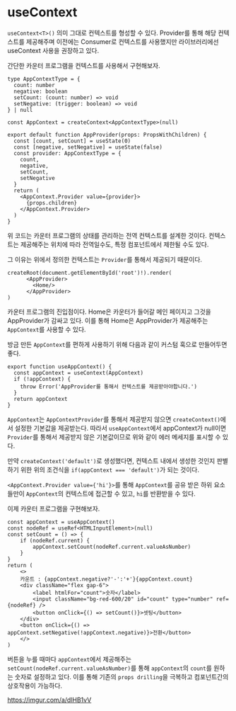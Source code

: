 # useContext

`useContext<T>()`
의미 그대로 컨텍스트를 형성할 수 있다.
Provider를 통해 해당 컨텍스트를 제공해주며 이전에는 Consumer로 컨텍스트를 사용했지만 라이브러리에선 useContext 사용을 권장하고 있다.

간단한 카운터 프로그램을 컨텍스트를 사용해서 구현해보자.

```tsx
type AppContextType = {
  count: number
  negative: boolean
  setCount: (count: number) => void
  setNegative: (trigger: boolean) => void
} | null

const AppContext = createContext<AppContextType>(null)

export default function AppProvider(props: PropsWithChildren) {
  const [count, setCount] = useState(0)
  const [negative, setNegative] = useState(false)
  const provider: AppContextType = {
    count,
    negative,
    setCount,
    setNegative
  }
  return (
    <AppContext.Provider value={provider}>
      {props.children}
    </AppContext.Provider>
  )
}
```

위 코드는 카운터 프로그램의 상태를 관리하는 전역 컨텍스트를 설계한 것이다.
컨텍스트는 제공해주는 위치에 따라 전역일수도, 특정 컴포넌트에서 제한될 수도 있다.

그 이유는 위에서 정의한 컨텍스트는 `Provider`를 통해서 제공되기 때문이다.

```tsx
createRoot(document.getElementById('root')!).render(
	  <AppProvider>
		<Home/>
	  </AppProvider>
)
```

카운터 프로그램의 진입점이다. Home은 카운터가 들어갈 메인 페이지고 그것을 AppProvider가 감싸고 있다. 이를 통해 Home은 AppProvider가 제공해주는 `AppContext`를 사용할 수 있다.

방금 만든 `AppContext`를 편하게 사용하기 위해 다음과 같이 커스텀 훅으로 만들어두면 좋다.

```tsx
export function useAppContext() {
  const appContext = useContext(AppContext)
  if (!appContext) {
    throw Error('AppProvider를 통해서 컨텍스트를 제공받아야합니다.')
  }
  return appContext
}
```

`AppContext`는 `AppContextProvider`를 통해서 제공받지 않으면 `createContext()`에서 설정한 기본값을 제공받는다. 따라서 `useAppContext`에서 appContext가 null이면 `Provider`를 통해서 제공받지 않은 기본값이므로 위와 같이 에러 메세지를 표시할 수 있다.

만약 `createContext('default')`로 생성했다면, 컨텍스트 내에서 생성한 것인지 판별하기 위한 위의 조건식을 `if(appContext === 'default')`가 되는 것이다.

`<AppContext.Provider value={'hi'}>`를 통해 `AppContext`를 공유 받은 하위 요소들만이 `AppContext`의 컨텍스트에 접근할 수 있고, `hi`를 반환받을 수 있다.


이제 카운터 프로그램을 구현해보자.

```tsx
const appContext = useAppContext()
const nodeRef = useRef<HTMLInputElement>(null)
const setCount = () => {
	if (nodeRef.current) {
		appContext.setCount(nodeRef.current.valueAsNumber)
	}
}
return (
	<>
	카운트 : {appContext.negative?'-':'+'}{appContext.count}
	<div className="flex gap-6">
		<label htmlFor="count">숫자</label>
		<input className="bg-red-600/20" id="count" type="number" ref={nodeRef} />
		<button onClick={() => setCount()}>셋팅</button>
	</div>
	<button onClick={() => appContext.setNegative(!appContext.negative)}>전환</button>
	</>
)
```

버튼을 누를 때마다 `appContext`에서 제공해주는 `setCount(nodeRef.current.valueAsNumber)`를 통해 `appContext`의 `count`를 원하는 숫자로 설정하고 있다. 이를 통해 기존의 `props drilling`을 극복하고 컴포넌트간의 상호작용이 가능하다.

https://imgur.com/a/dlHB1vV